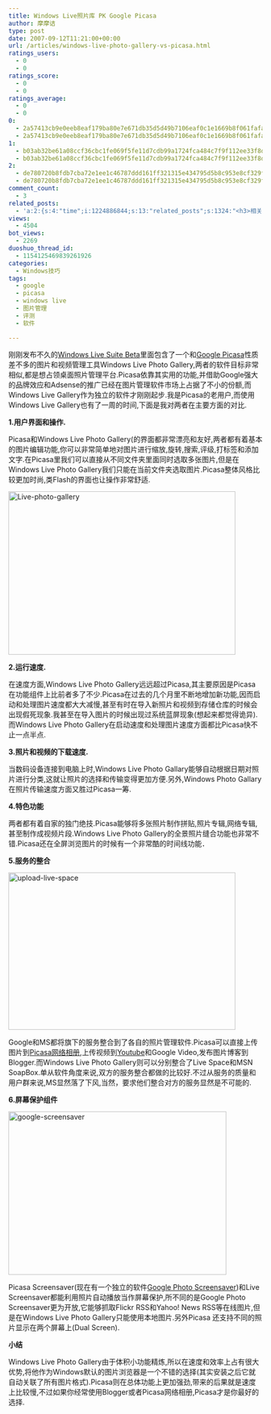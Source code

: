 ```yaml
---
title: Windows Live照片库 PK Google Picasa
author: 摩摩诘
type: post
date: 2007-09-12T11:21:00+00:00
url: /articles/windows-live-photo-gallery-vs-picasa.html
ratings_users:
  - 0
  - 0
ratings_score:
  - 0
  - 0
ratings_average:
  - 0
  - 0
0:
  - 2a57413cb9e0eeb8eaf179ba80e7e671db35d5d49b7106eaf0c1e1669b8f061fafa95b959ec2078a6c66f34f54190395
  - 2a57413cb9e0eeb8eaf179ba80e7e671db35d5d49b7106eaf0c1e1669b8f061fafa95b959ec2078a6c66f34f54190395
1:
  - b03ab32be61a08ccf36cbc1fe069f5fe11d7cdb99a1724fca484c7f9f112ee33f8dddf28c88fc39ed2c5fa0ae66131cf
  - b03ab32be61a08ccf36cbc1fe069f5fe11d7cdb99a1724fca484c7f9f112ee33f8dddf28c88fc39ed2c5fa0ae66131cf
2:
  - de780720b8fdb7cba72e1ee1c46787ddd161ff321315e434795d5b8c953e8cf329f0a11551be854174b356ee433a96c6
  - de780720b8fdb7cba72e1ee1c46787ddd161ff321315e434795d5b8c953e8cf329f0a11551be854174b356ee433a96c6
comment_count:
  - 3
related_posts:
  - 'a:2:{s:4:"time";i:1224886844;s:13:"related_posts";s:1324:"<h3>相关日志</h3><ul class="related_post"><li><a href="http://www.digglife.cn/articles/google-apps-firefox-sidebar.html" title="集装:在Firefox侧边栏载入Google应用">集装:在Firefox侧边栏载入Google应用</a></li><li><a href="http://www.digglife.cn/articles/google-analytics-air-beta1-released.html" title="完整Google分析桌面版:Google Analytics AIR Beta 1发布">完整Google分析桌面版:Google Analytics AIR Beta 1发布</a></li><li><a href="http://www.digglife.cn/articles/google-pack-includes-sun-staroffice.html" title="Google Pack新添加StarOffice">Google Pack新添加StarOffice</a></li><li><a href="http://www.digglife.cn/articles/firstlook-of-windows-live-folders.html" title="微软在线存储Windows Live Folders试用">微软在线存储Windows Live Folders试用</a></li><li><a href="http://www.digglife.cn/articles/adsense-for-feed-review.html" title="Google AdSense的Feed广告">Google AdSense的Feed广告</a></li><li><a href="http://www.digglife.cn/articles/use-wikipedia-offline.html" title="离线搜索维基百科WikiTaxi">离线搜索维基百科WikiTaxi</a></li><li><a href="http://www.digglife.cn/articles/google-maps-japan-street-view.html" title="Google地图日本版加入街景(Street View)功能">Google地图日本版加入街景(Street View)功能</a></li></ul>";}'
views:
  - 4504
bot_views:
  - 2269
duoshuo_thread_id:
  - 1154125469839261926
categories:
  - Windows技巧
tags:
  - google
  - picasa
  - windows live
  - 图片管理
  - 评测
  - 软件

---
```

刚刚发布不久的<a title="Windows Live Suite Beta所有程序独立安装包下载" href="https://www.digglife.net/articles/windows-live-suite-indivisual-installers.html" target="_blank">Windows Live Suite Beta</a>里面包含了一个和<a title="Picasa软件介绍" href="http://picasa.google.com" target="_blank">Google Picasa</a>性质差不多的图片和视频管理工具Windows Live Photo Gallery,两者的软件目标非常相似,都是想占领桌面照片管理平台.Picasa依靠其实用的功能,并借助Google强大的品牌效应和Adsense的推广已经在图片管理软件市场上占据了不小的份额,而Windows Live Gallery作为独立的软件才刚刚起步.我是Picasa的老用户,而使用Windows Live Gallery也有了一周的时间,下面是我对两者在主要方面的对比.

<!--more-->

**1.用户界面和操作.**

Picasa和Windows Live Photo Gallery(的界面都非常漂亮和友好,两者都有着基本的图片编辑功能,你可以非常简单地对图片进行缩放,旋转,搜索,评级,打标签和添加文字.在Picasa里我们可以直接从不同文件夹里面同时选取多张图片,但是在Windows Live Photo Gallery我们只能在当前文件夹选取图片.Picasa整体风格比较更加时尚,类Flash的界面也让操作非常舒适.

<a href="https://www.digglife.net/wp-content/uploads/3/379/2007/09/live-photo-gallery.png" target="_blank"><img id="id" style="border-top-width: 0px; border-left-width: 0px; border-bottom-width: 0px; border-right-width: 0px" height="324" alt="Live-photo-gallery" src="http://digglife.qiniudn.com/wp-content/uploads/3/379/2007/09/live-photo-gallery-thumb.png" width="450" border="0" /></a> 

**2.运行速度.**

在速度方面,Windows Live Photo Gallery远远超过Picasa,其主要原因是Picasa在功能组件上比前者多了不少.Picasa在过去的几个月里不断地增加新功能,因而启动和处理图片速度都大大减慢,甚至有时在导入新照片和视频到存储仓库的时候会出现假死现象.我甚至在导入图片的时候出现过系统蓝屏现象(想起来都觉得诡异).而Windows Live Photo Gallery在启动速度和处理图片速度方面都比Picasa快不止一点半点.

**3.照片和视频的下载速度.**

当数码设备连接到电脑上时,Windows Live Photo Gallary能够自动根据日期对照片进行分类,这就让照片的选择和传输变得更加方便.另外,Windows Photo Gallary在照片传输速度方面又胜过Picasa一筹.

**4.特色功能**

两者都有着自家的独门绝技.Picasa能够将多张照片制作拼贴,照片专辑,网络专辑,甚至制作成视频片段.Windows Live Photo Gallery的全景照片缝合功能也非常不错.Picasa还在全屏浏览图片的时候有一个非常酷的时间线功能．

**5.服务的整合**

<a href="https://www.digglife.net/wp-content/uploads/3/379/2007/09/upload-live-space.png" target="_blank"><img height="312" alt="upload-live-space" src="http://digglife.qiniudn.com/wp-content/uploads/3/379/2007/09/upload-live-space-thumb.png" width="450" border="0" /></a> 

Google和MS都将旗下的服务整合到了各自的照片管理软件.Picasa可以直接上传图片到<a title="Picasa网络相册" href="http://picasaweb.google.com" target="_blank">Picasa网络相册</a>,上传视频到<a title="超级集装箱:下载YouTube视频的23种方式" href="https://www.digglife.net/articles/%e8%b6%85%e7%ba%a7%e9%9b%86%e8%a3%85%e7%ae%b1%e4%b8%8b%e8%bd%bdyoutube%e8%a7%86%e9%a2%91%e7%9a%8423%e7%a7%8d%e6%96%b9%e5%bc%8f.html" target="_blank">Youtube</a>和Google Video,发布图片博客到Blogger.而Windows Live Photo Gallery则可以分别整合了Live Space和MSN SoapBox.单从软件角度来说,双方的服务整合都做的比较好.不过从服务的质量和用户群来说,MS显然落了下风,当然，要求他们整合对方的服务显然是不可能的.

**6.屏幕保护组件**

<a href="https://www.digglife.net/wp-content/uploads/3/379/2007/09/google-screensaver.jpg" target="_blank"><img id="id" height="324" alt="google-screensaver" src="http://digglife.qiniudn.com/wp-content/uploads/3/379/2007/09/google-screensaver-thumb.jpg" width="432" border="0" /></a> 

Picasa Screensaver(现在有一个独立的软件<a href="http://pack.google.com/screensaver.html" target="_blank">Google Photo Screensaver</a>)和Live Screensaver都能利用照片自动播放当作屏幕保护,所不同的是Google Photo Screensaver更为开放,它能够抓取Flickr RSS和Yahoo! News RSS等在线图片,但是在Windows Live Photo Gallery只能使用本地图片.另外Picasa 还支持不同的照片显示在两个屏幕上(Dual Screen).

**小结**

Windows Live Photo Gallery由于体积小功能精炼,所以在速度和效率上占有很大优势,将他作为Windows默认的图片浏览器是一个不错的选择(其实安装之后它就自动关联了所有图片格式).Picasa则在总体功能上更加强劲,带来的后果就是速度上比较慢,不过如果你经常使用Blogger或者Picasa网络相册,Picasa才是你最好的选择.